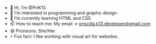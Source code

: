 - 👋 Hi, I’m @PriK13
- 👀 I’m interested in programming and graphic design
- 🌱 I’m currently learning HTML and CSS
- 📫 How to reach me: My email -> priscilla.k13.developer@gmail.com
- 😄 Pronouns: She/Her
- ⚡ Fun fact: I like working with visual art for websites.

<!---
PriK13/PriK13 is a ✨ special ✨ repository because its `README.md` (this file) appears on your GitHub profile.
You can click the Preview link to take a look at your changes.
--->
